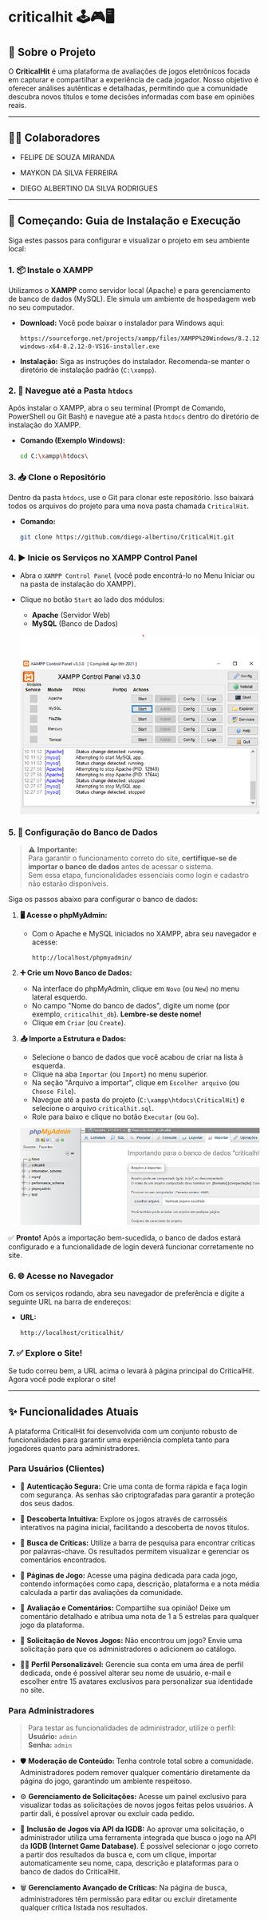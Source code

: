 # criticalhit 🕹️🎮🖥️

## 🎯 Sobre o Projeto

O **CriticalHit** é uma plataforma de avaliações de jogos eletrônicos focada em capturar e compartilhar a experiência de cada jogador. Nosso objetivo é oferecer análises autênticas e detalhadas, permitindo que a comunidade descubra novos títulos e tome decisões informadas com base em opiniões reais.

---

## 🧑‍💻 Colaboradores

- FELIPE DE SOUZA MIRANDA

- MAYKON DA SILVA FERREIRA

- DIEGO ALBERTINO DA SILVA RODRIGUES

---

## 🚀 Começando: Guia de Instalação e Execução

Siga estes passos para configurar e visualizar o projeto em seu ambiente local:

### 1. 📦 Instale o XAMPP

Utilizamos o **XAMPP** como servidor local (Apache) e para gerenciamento de banco de dados (MySQL). Ele simula um ambiente de hospedagem web no seu computador.

- **Download:** Você pode baixar o instalador para Windows aqui:
  ```
  https://sourceforge.net/projects/xampp/files/XAMPP%20Windows/8.2.12/xampp-windows-x64-8.2.12-0-VS16-installer.exe
  ```
- **Instalação:** Siga as instruções do instalador. Recomenda-se manter o diretório de instalação padrão (`C:\xampp`).

### 2. 📁 Navegue até a Pasta `htdocs`

Após instalar o XAMPP, abra o seu terminal (Prompt de Comando, PowerShell ou Git Bash) e navegue até a pasta `htdocs` dentro do diretório de instalação do XAMPP.

- **Comando (Exemplo Windows):**
  ```bash
  cd C:\xampp\htdocs\
  ```

### 3. 📥 Clone o Repositório

Dentro da pasta `htdocs`, use o Git para clonar este repositório. Isso baixará todos os arquivos do projeto para uma nova pasta chamada `CriticalHit`.

- **Comando:**
  ```bash
  git clone https://github.com/diego-albertino/CriticalHit.git
  ```

### 4. ▶️ Inicie os Serviços no XAMPP Control Panel

- Abra o `XAMPP Control Panel` (você pode encontrá-lo no Menu Iniciar ou na pasta de instalação do XAMPP).
- Clique no botão `Start` ao lado dos módulos:

  - **Apache** (Servidor Web)
  - **MySQL** (Banco de Dados)

  ![XAMPP Control Panel com Apache e MySQL iniciados](assets/pictures/Xampp_Control_Panel.png)

### 5. 💾 Configuração do Banco de Dados

> ⚠️ **Importante:**  
> Para garantir o funcionamento correto do site, **certifique-se de importar o banco de dados** antes de acessar o sistema.  
> Sem essa etapa, funcionalidades essenciais como login e cadastro não estarão disponíveis.

Siga os passos abaixo para configurar o banco de dados:

1.  **🖥️ Acesse o phpMyAdmin:**

    - Com o Apache e MySQL iniciados no XAMPP, abra seu navegador e acesse:
      ```
      http://localhost/phpmyadmin/
      ```

2.  **➕ Crie um Novo Banco de Dados:**

    - Na interface do phpMyAdmin, clique em `Novo` (ou `New`) no menu lateral esquerdo.
    - No campo "Nome do banco de dados", digite um nome (por exemplo, `criticalhit_db`). **Lembre-se deste nome!**
    - Clique em `Criar` (ou `Create`).

3.  **📤 Importe a Estrutura e Dados:**

    - Selecione o banco de dados que você acabou de criar na lista à esquerda.
    - Clique na aba `Importar` (ou `Import`) no menu superior.
    - Na seção "Arquivo a importar", clique em `Escolher arquivo` (ou `Choose File`).
    - Navegue até a pasta do projeto (`C:\xampp\htdocs\CriticalHit`) e selecione o arquivo `criticalhit.sql`.
    - Role para baixo e clique no botão `Executar` (ou `Go`).

    ![Tela do Phpmyadmin](assets/pictures/phpmyadmin.png)

✅ **Pronto!** Após a importação bem-sucedida, o banco de dados estará configurado e a funcionalidade de login deverá funcionar corretamente no site.

### 6. 🌐 Acesse no Navegador

Com os serviços rodando, abra seu navegador de preferência e digite a seguinte URL na barra de endereços:

- **URL:**
  ```
  http://localhost/criticalhit/
  ```

### 7. ✅ Explore o Site!

Se tudo correu bem, a URL acima o levará à página principal do CriticalHit. Agora você pode explorar o site!

---

## ✨ Funcionalidades Atuais

A plataforma CriticalHit foi desenvolvida com um conjunto robusto de funcionalidades para garantir uma experiência completa tanto para jogadores quanto para administradores.

### Para Usuários (Clientes)

- 🔑 **Autenticação Segura:** Crie uma conta de forma rápida e faça login com segurança. As senhas são criptografadas para garantir a proteção dos seus dados.

- 🎠 **Descoberta Intuitiva:** Explore os jogos através de carrosséis interativos na página inicial, facilitando a descoberta de novos títulos.

- 🔎 **Busca de Críticas:** Utilize a barra de pesquisa para encontrar críticas por palavras-chave. Os resultados permitem visualizar e gerenciar os comentários encontrados.

- 📄 **Páginas de Jogo:** Acesse uma página dedicada para cada jogo, contendo informações como capa, descrição, plataforma e a nota média calculada a partir das avaliações da comunidade.

- 💬 **Avaliação e Comentários:** Compartilhe sua opinião! Deixe um comentário detalhado e atribua uma nota de 1 a 5 estrelas para qualquer jogo da plataforma.

- 📝 **Solicitação de Novos Jogos:** Não encontrou um jogo? Envie uma solicitação para que os administradores o adicionem ao catálogo.

- 🧑‍🎨 **Perfil Personalizável:** Gerencie sua conta em uma área de perfil dedicada, onde é possível alterar seu nome de usuário, e-mail e escolher entre 15 avatares exclusivos para personalizar sua identidade no site.

### Para Administradores

> Para testar as funcionalidades de administrador, utilize o perfil:  
> **Usuário:** `admin`  
> **Senha:** `admin`

- 🛡️ **Moderação de Conteúdo:** Tenha controle total sobre a comunidade. Administradores podem remover qualquer comentário diretamente da página do jogo, garantindo um ambiente respeitoso.

- ⚙️ **Gerenciamento de Solicitações:** Acesse um painel exclusivo para visualizar todas as solicitações de novos jogos feitas pelos usuários. A partir dali, é possível aprovar ou excluir cada pedido.

- 🔌 **Inclusão de Jogos via API da IGDB:** Ao aprovar uma solicitação, o administrador utiliza uma ferramenta integrada que busca o jogo na API da **IGDB (Internet Game Database)**. É possível selecionar o jogo correto a partir dos resultados da busca e, com um clique, importar automaticamente seu nome, capa, descrição e plataformas para o banco de dados do CriticalHit.

- 🗑️ **Gerenciamento Avançado de Críticas:** Na página de busca, administradores têm permissão para editar ou excluir diretamente qualquer crítica listada nos resultados.

